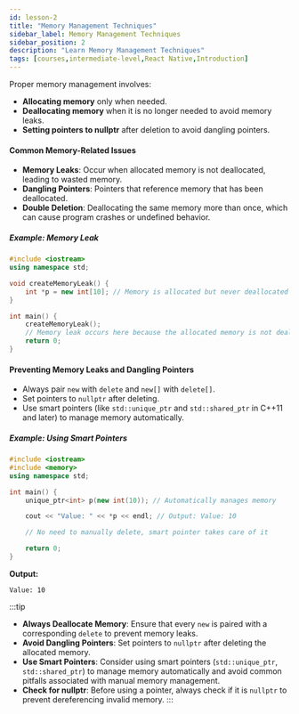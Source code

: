 ```yaml
---
id: lesson-2
title: "Memory Management Techniques"
sidebar_label: Memory Management Techniques
sidebar_position: 2
description: "Learn Memory Management Techniques"
tags: [courses,intermediate-level,React Native,Introduction]
--- 
```

     

Proper memory management involves:

- **Allocating memory** only when needed.
- **Deallocating memory** when it is no longer needed to avoid memory leaks.
- **Setting pointers to nullptr** after deletion to avoid dangling pointers.

#### Common Memory-Related Issues

- **Memory Leaks**: Occur when allocated memory is not deallocated, leading to wasted memory.
- **Dangling Pointers**: Pointers that reference memory that has been deallocated.
- **Double Deletion**: Deallocating the same memory more than once, which can cause program crashes or undefined behavior.

##### Example: Memory Leak
```cpp
#include <iostream>
using namespace std;

void createMemoryLeak() {
    int *p = new int[10]; // Memory is allocated but never deallocated
}

int main() {
    createMemoryLeak();
    // Memory leak occurs here because the allocated memory is not deallocated
    return 0;
}
```

#### Preventing Memory Leaks and Dangling Pointers

- Always pair `new` with `delete` and `new[]` with `delete[]`.
- Set pointers to `nullptr` after deleting.
- Use smart pointers (like `std::unique_ptr` and `std::shared_ptr` in C++11 and later) to manage memory automatically.

##### Example: Using Smart Pointers
```cpp
#include <iostream>
#include <memory>
using namespace std;

int main() {
    unique_ptr<int> p(new int(10)); // Automatically manages memory

    cout << "Value: " << *p << endl; // Output: Value: 10

    // No need to manually delete, smart pointer takes care of it

    return 0;
}
```

**Output:**
```
Value: 10
```

:::tip
- **Always Deallocate Memory**: Ensure that every `new` is paired with a corresponding `delete` to prevent memory leaks.
- **Avoid Dangling Pointers**: Set pointers to `nullptr` after deleting the allocated memory.
- **Use Smart Pointers**: Consider using smart pointers (`std::unique_ptr`, `std::shared_ptr`) to manage memory automatically and avoid common pitfalls associated with manual memory management.
- **Check for nullptr**: Before using a pointer, always check if it is `nullptr` to prevent dereferencing invalid memory.
:::